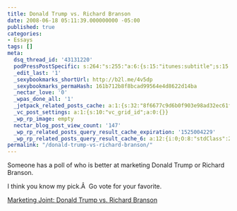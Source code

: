 ```yaml
---
title: Donald Trump vs. Richard Branson
date: 2008-06-18 05:11:39.000000000 -05:00
published: true
categories:
- Essays
tags: []
meta:
  dsq_thread_id: '43131220'
  podPressPostSpecific: s:264:"s:255:"a:6:{s:15:"itunes:subtitle";s:15:"##PostExcerpt##";s:14:"itunes:summary";s:15:"##PostExcerpt##";s:15:"itunes:keywords";s:17:"##WordPressCats##";s:13:"itunes:author";s:10:"##Global##";s:15:"itunes:explicit";s:7:"Default";s:12:"itunes:block";s:7:"Default";}";";
  _edit_last: '1'
  _sexybookmarks_shortUrl: http://b2l.me/4v5dp
  _sexybookmarks_permaHash: 161b712b8f8bcad99564e4d8622d14ba
  _nectar_love: '0'
  _wpas_done_all: '1'
  _jetpack_related_posts_cache: a:1:{s:32:"8f6677c9d6b0f903e98ad32ec61f8deb";a:2:{s:7:"expires";i:1465849830;s:7:"payload";a:3:{i:0;a:1:{s:2:"id";i:318;}i:1;a:1:{s:2:"id";i:182;}i:2;a:1:{s:2:"id";i:160;}}}}
  _vc_post_settings: a:1:{s:10:"vc_grid_id";a:0:{}}
  _wp_rp_image: empty
  nectar_blog_post_view_count: '147'
  _wp_rp_related_posts_query_result_cache_expiration: '1525004229'
  _wp_rp_related_posts_query_result_cache_6: a:12:{i:0;O:8:"stdClass":2:{s:7:"post_id";s:4:"1117";s:5:"score";s:17:"38.75240925084322";}i:1;O:8:"stdClass":2:{s:7:"post_id";s:3:"742";s:5:"score";s:17:"38.75240925084322";}i:2;O:8:"stdClass":2:{s:7:"post_id";s:3:"731";s:5:"score";s:17:"38.75240925084322";}i:3;O:8:"stdClass":2:{s:7:"post_id";s:3:"318";s:5:"score";s:17:"38.75240925084322";}i:4;O:8:"stdClass":2:{s:7:"post_id";s:3:"261";s:5:"score";s:17:"38.75240925084322";}i:5;O:8:"stdClass":2:{s:7:"post_id";s:4:"1305";s:5:"score";s:18:"36.357349098384354";}i:6;O:8:"stdClass":2:{s:7:"post_id";s:4:"1289";s:5:"score";s:18:"36.357349098384354";}i:7;O:8:"stdClass":2:{s:7:"post_id";s:4:"1250";s:5:"score";s:18:"36.357349098384354";}i:8;O:8:"stdClass":2:{s:7:"post_id";s:3:"874";s:5:"score";s:18:"36.357349098384354";}i:9;O:8:"stdClass":2:{s:7:"post_id";s:3:"349";s:5:"score";s:18:"36.357349098384354";}i:10;O:8:"stdClass":2:{s:7:"post_id";s:3:"327";s:5:"score";s:18:"36.357349098384354";}i:11;O:8:"stdClass":2:{s:7:"post_id";s:3:"319";s:5:"score";s:18:"36.357349098384354";}}
permalink: "/donald-trump-vs-richard-branson/"
---
```

Someone has a poll of who is better at marketing Donald Trump or Richard Branson.

I think you know my pick.Â  Go vote for your favorite.

<a href="http://mktg.typepad.com/marketingjoint/2008/06/donald-trump-vs.html" rel="nofollow">Marketing Joint: Donald Trump vs. Richard Branson</a></p>
